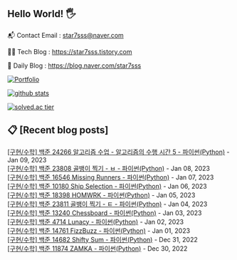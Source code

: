 ## Hello World! 🖐

📬 Contact Email : star7sss@naver.com

👨‍💻 Tech Blog : https://star7sss.tistory.com

🤪 Daily Blog : https://blog.naver.com/star7sss

[![Portfolio](https://img.shields.io/badge/Portfolio-%23000000.svg?style=for-the-badge&logo=firefox&logoColor=#FF7139)](https://fern-way-13f.notion.site/Jang-Thang-3b7b327981a2456c8ee5952eadb848b9)

[![github stats](https://github-readme-stats.vercel.app/api?username=jangThang&show_icons=true&hide_border=False)](https://star7sss.tistory.com)

[![solved.ac tier](http://mazassumnida.wtf/api/v2/generate_badge?boj=star7sss)](https://solved.ac/star7sss)

## 📋 [Recent blog posts]
[[구현/수학] 백준 24266 알고리즘 수업 - 알고리즘의 수행 시간 5 - 파이썬(Python)](https://star7sss.tistory.com/659) - Jan 09, 2023<br>
[[구현/수학] 백준 23808 골뱅이 찍기 - ㅂ - 파이썬(Python)](https://star7sss.tistory.com/658) - Jan 08, 2023<br>
[[구현/수학] 백준 16546 Missing Runners - 파이썬(Python)](https://star7sss.tistory.com/643) - Jan 07, 2023<br>
[[구현/수학] 백준 10180 Ship Selection - 파이썬(Python)](https://star7sss.tistory.com/642) - Jan 06, 2023<br>
[[구현/수학] 백준 18398 HOMWRK - 파이썬(Python)](https://star7sss.tistory.com/641) - Jan 05, 2023<br>
[[구현/수학] 백준 23811 골뱅이 찍기 - ㅌ - 파이썬(Python)](https://star7sss.tistory.com/640) - Jan 04, 2023<br>
[[구현/수학] 백준 13240 Chessboard - 파이썬(Python)](https://star7sss.tistory.com/639) - Jan 03, 2023<br>
[[구현/수학] 백준 4714 Lunacy - 파이썬(Python)](https://star7sss.tistory.com/638) - Jan 02, 2023<br>
[[구현/수학] 백준 14761 FizzBuzz - 파이썬(Python)](https://star7sss.tistory.com/637) - Jan 01, 2023<br>
[[구현/수학] 백준 14682 Shifty Sum - 파이썬(Python)](https://star7sss.tistory.com/636) - Dec 31, 2022<br>
[[구현/수학] 백준 11874 ZAMKA - 파이썬(Python)](https://star7sss.tistory.com/635) - Dec 30, 2022<br>
